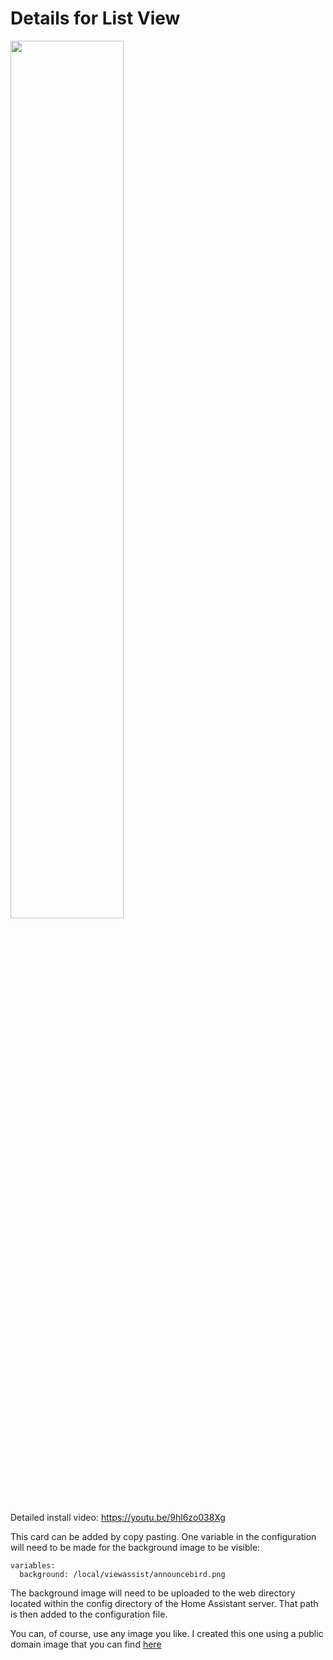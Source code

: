 # Details for List View
<a href="https://www.youtube.com/watch?v=9hl6zo038Xg"><img src="https://img.youtube.com/vi/9hl6zo038Xg/mqdefault.jpg" width="60%"></a>

Detailed install video:
https://youtu.be/9hl6zo038Xg

This card can be added by copy pasting.  One variable in the configuration will need to be made for the background image to be visible:

```
variables:
  background: /local/viewassist/announcebird.png
```
The background image will need to be uploaded to the web directory located within the config directory of the Home Assistant server.  That path is then added to the configuration file.

You can, of course, use any image you like.  I created this one using a public domain image that you can find [here](https://www.rawpixel.com/image/6293393/vector-background-flower-public-domain)
